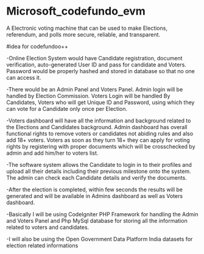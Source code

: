 # Microsoft_codefundo_evm
A Electronic voting machine that can be used to make Elections, referendum, and polls more secure, reliable, and transparent.

#idea for codefundoo++


-Online Election System would have Candidate registration, document verification, auto-generated User ID and pass for candidate and Voters. Password would be properly hashed and stored in database so that no one can access it.


-There would be an Admin Panel and Voters Panel. Admin login will be handled by Election Commission. Voters Login will be handled By Candidates, Voters who will get Unique ID and Password, using which they can vote for a Candidate only once per Election.

-Voters dashboard will have all the information and background related to the Elections and Candidates background. Admin dashboard has overall functional rights to remove voters or candidates not abiding rules and also add 18+ voters. Voters as soon as they turn 18+ they can apply for voting rights by registering with proper documents which will be crosschecked by admin and add him/her to voters list.

-The software system allows the Candidate to login in to their profiles and upload all their details including their previous milestone onto the system. The admin can check each Candidate details and verify the documents.

-After the election is completed, within few seconds the results will be generated and will be available in Admins dashboard as well as Voters dashboard.

-Basically I will be using CodeIgniter PHP Framework for handling the Admin and Voters Panel and Php MySql database for storing all the information related to voters and candidates.

-I will also be using the Open Government Data Platform India datasets for election related informations
